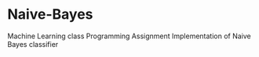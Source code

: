 # Naive-Bayes
Machine Learning class Programming Assignment
Implementation of Naive Bayes classifier
